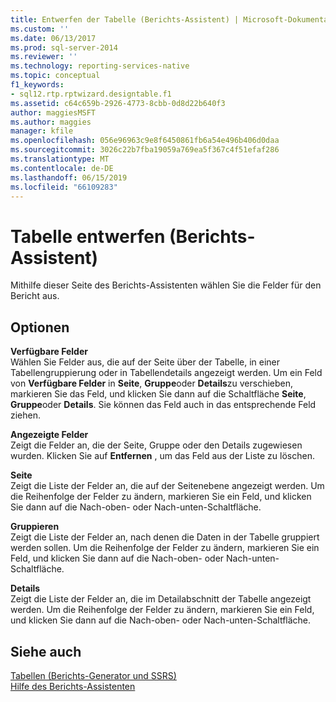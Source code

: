 ```yaml
---
title: Entwerfen der Tabelle (Berichts-Assistent) | Microsoft-Dokumentation
ms.custom: ''
ms.date: 06/13/2017
ms.prod: sql-server-2014
ms.reviewer: ''
ms.technology: reporting-services-native
ms.topic: conceptual
f1_keywords:
- sql12.rtp.rptwizard.designtable.f1
ms.assetid: c64c659b-2926-4773-8cbb-0d8d22b640f3
author: maggiesMSFT
ms.author: maggies
manager: kfile
ms.openlocfilehash: 056e96963c9e8f6450861fb6a54e496b406d0daa
ms.sourcegitcommit: 3026c22b7fba19059a769ea5f367c4f51efaf286
ms.translationtype: MT
ms.contentlocale: de-DE
ms.lasthandoff: 06/15/2019
ms.locfileid: "66109283"
---
```

# <a name="design-the-table-report-wizard"></a>Tabelle entwerfen (Berichts-Assistent)
  Mithilfe dieser Seite des Berichts-Assistenten wählen Sie die Felder für den Bericht aus.  
  
## <a name="options"></a>Optionen  
 **Verfügbare Felder**  
 Wählen Sie Felder aus, die auf der Seite über der Tabelle, in einer Tabellengruppierung oder in Tabellendetails angezeigt werden. Um ein Feld von **Verfügbare Felder** in **Seite**, **Gruppe**oder **Details**zu verschieben, markieren Sie das Feld, und klicken Sie dann auf die Schaltfläche **Seite**, **Gruppe**oder **Details**. Sie können das Feld auch in das entsprechende Feld ziehen.  
  
 **Angezeigte Felder**  
 Zeigt die Felder an, die der Seite, Gruppe oder den Details zugewiesen wurden. Klicken Sie auf **Entfernen** , um das Feld aus der Liste zu löschen.  
  
 **Seite**  
 Zeigt die Liste der Felder an, die auf der Seitenebene angezeigt werden. Um die Reihenfolge der Felder zu ändern, markieren Sie ein Feld, und klicken Sie dann auf die Nach-oben- oder Nach-unten-Schaltfläche.  
  
 **Gruppieren**  
 Zeigt die Liste der Felder an, nach denen die Daten in der Tabelle gruppiert werden sollen. Um die Reihenfolge der Felder zu ändern, markieren Sie ein Feld, und klicken Sie dann auf die Nach-oben- oder Nach-unten-Schaltfläche.  
  
 **Details**  
 Zeigt die Liste der Felder an, die im Detailabschnitt der Tabelle angezeigt werden. Um die Reihenfolge der Felder zu ändern, markieren Sie ein Feld, und klicken Sie dann auf die Nach-oben- oder Nach-unten-Schaltfläche.  
  
## <a name="see-also"></a>Siehe auch  
 [Tabellen (Berichts-Generator und SSRS)](report-design/tables-report-builder-and-ssrs.md)   
 [Hilfe des Berichts-Assistenten](../../2014/reporting-services/report-wizard-help.md)  
  
  
